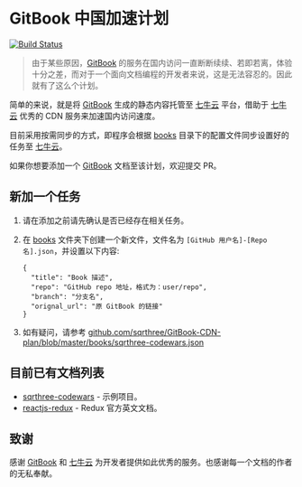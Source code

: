 # GitBook 中国加速计划

[![Build Status](https://travis-ci.org/sqrthree/GitBook-CDN-plan.svg?branch=master)](https://travis-ci.org/sqrthree/GitBook-CDN-plan)

> 由于某些原因，[GitBook](http://gitbook.com/) 的服务在国内访问一直断断续续、若即若离，体验十分之差，而对于一个面向文档编程的开发者来说，这是无法容忍的。因此就有了这么个计划。

简单的来说，就是将 [GitBook](http://gitbook.com/) 生成的静态内容托管至 [七牛云](https://www.qiniu.com/) 平台，借助于 [七牛云](https://www.qiniu.com/) 优秀的 CDN 服务来加速国内访问速度。

目前采用按需同步的方式，即程序会根据 [books](https://github.com/sqrthree/GitBook-CDN-plan/blob/master/books/) 目录下的配置文件同步设置好的任务至 [七牛云](https://www.qiniu.com/)。

如果你想要添加一个 [GitBook](http://gitbook.com/) 文档至该计划，欢迎提交 PR。

## 新加一个任务

1. 请在添加之前请先确认是否已经存在相关任务。

2. 在 [books](https://github.com/sqrthree/GitBook-CDN-plan/blob/master/books/) 文件夹下创建一个新文件，文件名为 `[GitHub 用户名]-[Repo 名].json`，并设置以下内容:

    ```
    {
      "title": "Book 描述",
      "repo": "GitHub repo 地址，格式为：user/repo",
      "branch": "分支名",
      "orignal_url": "原 GitBook 的链接"
    }
    ```
3. 如有疑问，请参考 [github.com/sqrthree/GitBook-CDN-plan/blob/master/books/sqrthree-codewars.json](https://github.com/sqrthree/GitBook-CDN-plan/blob/master/books/sqrthree-codewars.json)

## 目前已有文档列表

- [sqrthree-codewars](http://op6gls4d1.bkt.clouddn.com/sqrthree-codewars/) - 示例项目。
- [reactjs-redux](http://op6gls4d1.bkt.clouddn.com/reactjs-redux/) - Redux 官方英文文档。

## 致谢

感谢 [GitBook](http://gitbook.com/) 和 [七牛云](https://www.qiniu.com/) 为开发者提供如此优秀的服务。也感谢每一个文档的作者的无私奉献。
